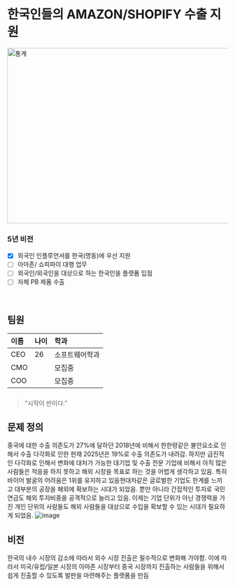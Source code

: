 # 한국인들의 AMAZON/SHOPIFY 수출 지원 

<img src="https://static.wixstatic.com/media/6e73c2_d86160943b924e62aed45f0cc9fba691~mv2.png/v1/fill/w_1000,h_563,al_c,q_90,usm_0.66_1.00_0.01/6e73c2_d86160943b924e62aed45f0cc9fba691~mv2.png" width="600px" height="400px" title="px(픽셀) 크기 설정" alt="통계"></img><br/>

### 5년 비전

- [x] 외국인 인플루언서를 한국(명동)에 우선 지원
- [ ] 아마존/ 쇼피파이 대행 업무
- [ ] 외국인/외국인을 대상으로 하는 한국인을 플랫폼 입점
- [ ] 자체 PB 제품 수출

<br/>

## 팀원

| 이름   | 나이 | 학과      |
|:------|:----|:---------|
| CEO | 26  | 소프트웨어학과    |
| CMO |   | 모집중 |
| COO |   | 모집중  |

##### 
> "시작이 반이다."
## 문제 정의
중국에 대한 수출 의존도가 27%에 달하던 2018년에 비해서 한한령같은 불안요소로 인해서 수출 다각화로 인한 현재 2025년은 19%로 수출 의존도가 내려감.
하지만 급진적인 다각화로 인해서 변화에 대처가 가능한 대기업 및 수출 전문 기업에 비해서 아직 많은 사람들은 적응을 하지 못하고 해외 시장을 목표로 하는 것을 어렵게 생각하고 있음. 특히 바이어 발굴의 어려움은 1위를 유지하고 있음현대차같은 글로벌한 기업도 한계를 느끼고 대부분의 공장을 해외에 확보하는 시대가 되었음. 뿐만 아니라 간접적인 투자로 국민연금도 해외 투자비중을 공격적으로 늘리고 있음. 이제는 기업 단위가 아닌 경쟁력을 가진 개인 단위의 사람들도 해외 사람들을 대상으로 수입을 확보할 수 있는 시대가 필요하게 되었음.
![image](https://github.com/user-attachments/assets/c336ea53-5dc2-4d04-85c0-e356b1dccd85)

## 비전
한국의 내수 시장의 감소에 따라서 외수 시장 진출은 필수적으로 변화해 가야함.
이에 따라서 미국/유럽/일본 시장의 아마존 시장부터 중국 시장까지 진출하는 사람들을 위해서 쉽게 진출할 수 있도록 발판을 마련해주는 플랫폼을 만듬
